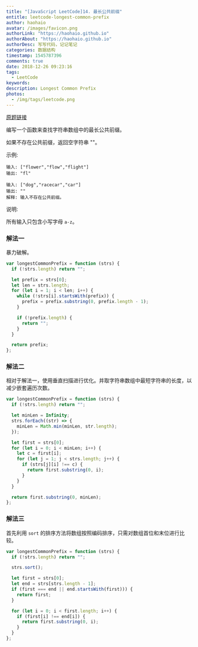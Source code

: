 ```yaml
---
title: "[JavaScript LeetCode]14. 最长公共前缀"
entitle: leetcode-longest-common-prefix
author: haohaio
avatar: /images/favicon.png
authorLink: "https://haohaio.github.io"
authorAbout: "https://haohaio.github.io"
authorDesc: 写写代码，记记笔记
categories: 数据结构
timestamp: 1545787396
comments: true
date: 2018-12-26 09:23:16
tags:
  - LeetCode
keywords:
description: Longest Common Prefix
photos:
  - /img/tags/leetcode.png
---
```


[原题链接](https://leetcode-cn.com/problems/longest-common-prefix/)

编写一个函数来查找字符串数组中的最长公共前缀。

如果不存在公共前缀，返回空字符串 ""。

示例:

```code
输入: ["flower","flow","flight"]
输出: "fl"

输入: ["dog","racecar","car"]
输出: ""
解释: 输入不存在公共前缀。
```

说明:

所有输入只包含小写字母 `a-z`。

### 解法一

暴力破解。

```js
var longestCommonPrefix = function (strs) {
  if (!strs.length) return "";

  let prefix = strs[0];
  let len = strs.length;
  for (let i = 1; i < len; i++) {
    while (!strs[i].startsWith(prefix)) {
      prefix = prefix.substring(0, prefix.length - 1);
    }

    if (!prefix.length) {
      return "";
    }
  }

  return prefix;
};
```

### 解法二

相对于解法一，使用垂直扫描进行优化。并取字符串数组中最短字符串的长度，以减少嵌套遍历次数。

```js
var longestCommonPrefix = function (strs) {
  if (!strs.length) return "";

  let minLen = Infinity;
  strs.forEach((str) => {
    minLen = Math.min(minLen, str.length);
  });

  let first = strs[0];
  for (let i = 0; i < minLen; i++) {
    let c = first[i];
    for (let j = 1; j < strs.length; j++) {
      if (strs[j][i] !== c) {
        return first.substring(0, i);
      }
    }
  }

  return first.substring(0, minLen);
};
```

### 解法三

首先利用 `sort` 的排序方法将数组按照编码排序，只需对数组首位和末位进行比较。

```js
var longestCommonPrefix = function (strs) {
  if (!strs.length) return "";

  strs.sort();

  let first = strs[0];
  let end = strs[strs.length - 1];
  if (first === end || end.startsWith(first))) {
    return first;
  }

  for (let i = 0; i < first.length; i++) {
    if (first[i] !== end[i]) {
      return first.substring(0, i);
    }
  }
};
```
